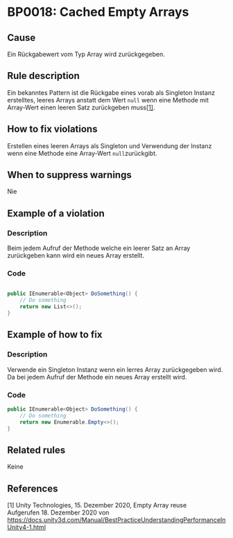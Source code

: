 # BP0018: Cached Empty Arrays

## Cause

Ein Rückgabewert vom Typ Array wird zurückgegeben.

## Rule description

Ein bekanntes Pattern ist die Rückgabe eines vorab als Singleton Instanz erstelltes, leeres Arrays anstatt dem Wert `null` wenn eine Methode mit Array-Wert einen leeren Satz zurückgeben muss[[1]](*1).

## How to fix violations

Erstellen eines leeren Arrays als Singleton und Verwendung der Instanz wenn eine Methode eine Array-Wert `null`zurückgibt. 

## When to suppress warnings

Nie

## Example of a violation

### Description

Beim jedem Aufruf der Methode welche ein leerer Satz an Array zurückgeben kann wird ein neues Array erstellt.

### Code

```csharp

public IEnumerable<Object> DoSomething() {
    // Do something
    return new List<>();
}

```

## Example of how to fix

### Description

Verwende ein Singleton Instanz wenn ein lerres Array zurückgegeben wird. Da bei jedem Aufruf der Methode ein neues Array erstellt wird.

### Code

```csharp
public IEnumerable<Object> DoSomething() {
    // Do something
    return new Enumerable.Empty<>();
}
```

## Related rules

Keine

## References

<a id="1">[1]</a>
Unity Technologies, 15. Dezember 2020, Empty Array reuse <br /> 
Aufgerufen 18. Dezember 2020 von https://docs.unity3d.com/Manual/BestPracticeUnderstandingPerformanceInUnity4-1.html

